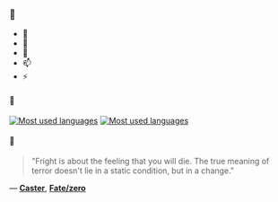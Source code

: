 ### 👋

- 🔭
- 🌱
- 💬
- 📫
- ⚡

#### 🧏

[![Most used languages](https://github-readme-stats-aynah.vercel.app/api/top-langs/?username=aynh&theme=solarized-dark&langs_count=6&layout=compact&hide_title=true)](https://github.com/anuraghazra/github-readme-stats#gh-dark-mode-only)
[![Most used languages](https://github-readme-stats-aynah.vercel.app/api/top-langs/?username=aynh&theme=solarized-light&langs_count=6&layout=compact&hide_title=true)](https://github.com/anuraghazra/github-readme-stats#gh-light-mode-only)

#### 💬

> "Fright is about the feeling that you will die. The true meaning of terror doesn't lie in a static condition, but in a change."

&mdash; [**Caster**](https://myanimelist.net/character.php?q=Caster&cat=character), [**Fate/zero**](https://myanimelist.net/search/all?q=Fate%2Fzero&cat=all)
